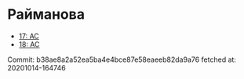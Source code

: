 # Райманова
- [17: AC](17.md)
- [18: AC](18.md)

Commit: b38ae8a2a52ea5ba4e4bce87e58eaeeb82da9a76
 fetched at: 20201014-164746

